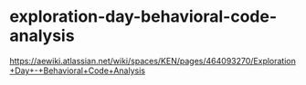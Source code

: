 # exploration-day-behavioral-code-analysis
https://aewiki.atlassian.net/wiki/spaces/KEN/pages/464093270/Exploration+Day+-+Behavioral+Code+Analysis
